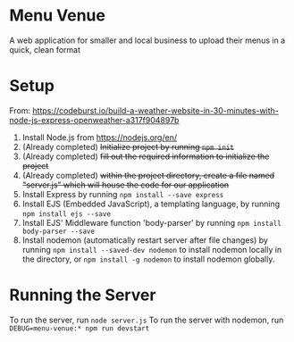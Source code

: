 # Menu Venue
A web application for smaller and local business to upload their menus in a quick, clean format

# Setup
From: https://codeburst.io/build-a-weather-website-in-30-minutes-with-node-js-express-openweather-a317f904897b
1. Install Node.js from https://nodejs.org/en/
2. (Already completed) ~~Initialize project by running `npm init`~~
3. (Already completed) ~~fill out the required information to initialize the project~~
4. (Already completed) ~~within the project directory, create a file named "server.js" which will house the code for our application~~
5. Install Express by running `npm install --save express`
6. Install EJS (Embedded JavaScript), a templating language, by running `npm install ejs --save`
7. Install EJS' Middleware function 'body-parser' by running `npm install body-parser --save`
8. Install nodemon (automatically restart server after file changes) by running `npm install --saved-dev nodemon` to install nodemon locally in the directory, or `npm install -g nodemon` to install nodemon globally.

# Running the Server
To run the server, run `node server.js`
To run the server with nodemon, run `DEBUG=menu-venue:* npm run devstart`
